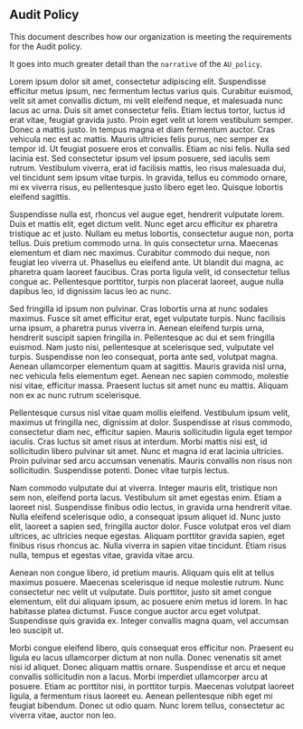 ## Audit Policy

This document describes how our organization is meeting the requirements for the
Audit policy.

It goes into much greater detail than the `narrative` of the `AU_policy`.

Lorem ipsum dolor sit amet, consectetur adipiscing elit. Suspendisse efficitur metus ipsum, nec fermentum lectus varius quis. Curabitur euismod, velit sit amet convallis dictum, mi velit eleifend neque, et malesuada nunc lacus ac urna. Duis sit amet consectetur felis. Etiam lectus tortor, luctus id erat vitae, feugiat gravida justo. Proin eget velit ut lorem vestibulum semper. Donec a mattis justo. In tempus magna et diam fermentum auctor. Cras vehicula nec est ac mattis. Mauris ultricies felis purus, nec semper ex tempor id. Ut feugiat posuere eros et convallis. Etiam ac nisi felis. Nulla sed lacinia est. Sed consectetur ipsum vel ipsum posuere, sed iaculis sem rutrum. Vestibulum viverra, erat id facilisis mattis, leo risus malesuada dui, vel tincidunt sem ipsum vitae turpis. In gravida, tellus eu commodo ornare, mi ex viverra risus, eu pellentesque justo libero eget leo. Quisque lobortis eleifend sagittis.

Suspendisse nulla est, rhoncus vel augue eget, hendrerit vulputate lorem. Duis et mattis elit, eget dictum velit. Nunc eget arcu efficitur ex pharetra tristique ac et justo. Nullam eu metus lobortis, consectetur augue non, porta tellus. Duis pretium commodo urna. In quis consectetur urna. Maecenas elementum et diam nec maximus. Curabitur commodo dui neque, non feugiat leo viverra ut. Phasellus eu eleifend ante. Ut blandit dui magna, ac pharetra quam laoreet faucibus. Cras porta ligula velit, id consectetur tellus congue ac. Pellentesque porttitor, turpis non placerat laoreet, augue nulla dapibus leo, id dignissim lacus leo ac nunc.

Sed fringilla id ipsum non pulvinar. Cras lobortis urna at nunc sodales maximus. Fusce sit amet efficitur erat, eget vulputate turpis. Nunc facilisis urna ipsum, a pharetra purus viverra in. Aenean eleifend turpis urna, hendrerit suscipit sapien fringilla in. Pellentesque ac dui et sem fringilla euismod. Nam justo nisi, pellentesque at scelerisque sed, vulputate vel turpis. Suspendisse non leo consequat, porta ante sed, volutpat magna. Aenean ullamcorper elementum quam at sagittis. Mauris gravida nisl urna, nec vehicula felis elementum eget. Aenean nec sapien commodo, molestie nisi vitae, efficitur massa. Praesent luctus sit amet nunc eu mattis. Aliquam non ex ac nunc rutrum scelerisque.

Pellentesque cursus nisl vitae quam mollis eleifend. Vestibulum ipsum velit, maximus ut fringilla nec, dignissim at dolor. Suspendisse at risus commodo, consectetur diam nec, efficitur sapien. Mauris sollicitudin ligula eget tempor iaculis. Cras luctus sit amet risus at interdum. Morbi mattis nisi est, id sollicitudin libero pulvinar sit amet. Nunc et magna id erat lacinia ultricies. Proin pulvinar sed arcu accumsan venenatis. Mauris convallis non risus non sollicitudin. Suspendisse potenti. Donec vitae turpis lectus.

Nam commodo vulputate dui at viverra. Integer mauris elit, tristique non sem non, eleifend porta lacus. Vestibulum sit amet egestas enim. Etiam a laoreet nisl. Suspendisse finibus odio lectus, in gravida urna hendrerit vitae. Nulla eleifend scelerisque odio, a consequat ipsum aliquet id. Nunc justo elit, laoreet a sapien sed, fringilla auctor dolor. Fusce volutpat eros vel diam ultrices, ac ultricies neque egestas. Aliquam porttitor gravida sapien, eget finibus risus rhoncus ac. Nulla viverra in sapien vitae tincidunt. Etiam risus nulla, tempus et egestas vitae, gravida vitae arcu.

Aenean non congue libero, id pretium mauris. Aliquam quis elit at tellus maximus posuere. Maecenas scelerisque id neque molestie rutrum. Nunc consectetur nec velit ut vulputate. Duis porttitor, justo sit amet congue elementum, elit dui aliquam ipsum, ac posuere enim metus id lorem. In hac habitasse platea dictumst. Fusce congue auctor arcu eget volutpat. Suspendisse quis gravida ex. Integer convallis magna quam, vel accumsan leo suscipit ut.

Morbi congue eleifend libero, quis consequat eros efficitur non. Praesent eu ligula eu lacus ullamcorper dictum at non nulla. Donec venenatis sit amet nisi id aliquet. Donec aliquam mattis ornare. Suspendisse et arcu et neque convallis sollicitudin non a lacus. Morbi imperdiet ullamcorper arcu at posuere. Etiam ac porttitor nisi, in porttitor turpis. Maecenas volutpat laoreet ligula, a fermentum risus laoreet eu. Aenean pellentesque nibh eget mi feugiat bibendum. Donec ut odio quam. Nunc lorem tellus, consectetur ac viverra vitae, auctor non leo.

